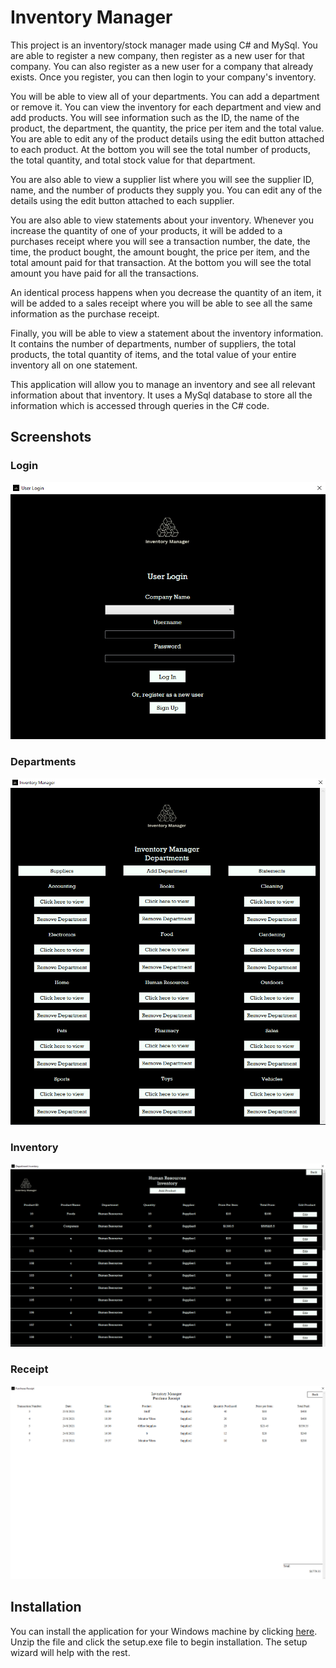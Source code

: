 # Inventory Manager

This project is an inventory/stock manager made using C# and MySql. You are able to register a new company, then register as a new user for that company. You can also register as a new user for a company that already exists. Once you register, you can then login to your company's inventory. 

You will be able to view all of your departments. You can add a department or remove it. You can view the inventory for each department and view and add products. You will see information such as the ID, the name of the product, the department, the quantity, the price per item and the total value. You are able to edit any of the product details using the edit button attached to each product. At the bottom you will see the total number of products, the total quantity, and total stock value for that department.

You are also able to view a supplier list where you will see the supplier ID, name, and the number of products they supply you. You can edit any of the details using the edit button attached to each supplier. 

You are also able to view statements about your inventory. Whenever you increase the quantity of one of your products, it will be added to a purchases receipt where you will see a transaction number, the date, the time, the product bought, the amount bought, the price per item, and the total amount paid for that transaction. At the bottom you will see the total amount you have paid for all the transactions.

An identical process happens when you decrease the quantity of an item, it will be added to a sales receipt where you will be able to see all the same information as the purchase receipt. 

Finally, you will be able to view a statement about the inventory information. It contains the number of departments, number of suppliers, the total products, the total quantity of items, and the total value of your entire inventory all on one statement.

This application will allow you to manage an inventory and see all relevant information about that inventory. It uses a MySql database to store all the information which is accessed through queries in the C# code.

## Screenshots

### Login
![Login](https://raw.githubusercontent.com/alex-govier5/Inventory-Manager/master/Login.PNG "Login") 

### Departments
![Departments](https://raw.githubusercontent.com/alex-govier5/Inventory-Manager/master/Deps.PNG "Departments")

### Inventory
![Inventory](https://raw.githubusercontent.com/alex-govier5/Inventory-Manager/master/Inv.PNG "Inventory")

### Receipt
![Receipt](https://raw.githubusercontent.com/alex-govier5/Inventory-Manager/master/rec.PNG "Receipt")

## Installation

You can install the application for your Windows machine by clicking [here](InventoryManager.zip). Unzip the file and click the setup.exe file to begin installation. The setup wizard will help with the rest. 